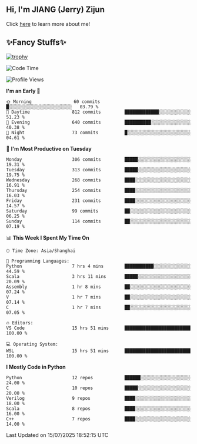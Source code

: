 ## Hi, I'm JIANG (Jerry) Zijun

Click [here](https://jzjerry.github.io/about/) to learn more about me!

## ✨Fancy Stuffs✨
[![trophy](https://github-profile-trophy.vercel.app/?username=jzjerry&theme=onedark)](https://github.com/ryo-ma/github-profile-trophy)
<!--START_SECTION:waka-->
![Code Time](http://img.shields.io/badge/Code%20Time-1%2C421%20hrs%206%20mins-blue)

![Profile Views](http://img.shields.io/badge/Profile%20Views-0-blue)

**I'm an Early 🐤** 

```text
🌞 Morning                60 commits          █░░░░░░░░░░░░░░░░░░░░░░░░   03.79 % 
🌆 Daytime                812 commits         █████████████░░░░░░░░░░░░   51.23 % 
🌃 Evening                640 commits         ██████████░░░░░░░░░░░░░░░   40.38 % 
🌙 Night                  73 commits          █░░░░░░░░░░░░░░░░░░░░░░░░   04.61 % 
```
📅 **I'm Most Productive on Tuesday** 

```text
Monday                   306 commits         █████░░░░░░░░░░░░░░░░░░░░   19.31 % 
Tuesday                  313 commits         █████░░░░░░░░░░░░░░░░░░░░   19.75 % 
Wednesday                268 commits         ████░░░░░░░░░░░░░░░░░░░░░   16.91 % 
Thursday                 254 commits         ████░░░░░░░░░░░░░░░░░░░░░   16.03 % 
Friday                   231 commits         ████░░░░░░░░░░░░░░░░░░░░░   14.57 % 
Saturday                 99 commits          ██░░░░░░░░░░░░░░░░░░░░░░░   06.25 % 
Sunday                   114 commits         ██░░░░░░░░░░░░░░░░░░░░░░░   07.19 % 
```


📊 **This Week I Spent My Time On** 

```text
🕑︎ Time Zone: Asia/Shanghai

💬 Programming Languages: 
Python                   7 hrs 4 mins        ███████████░░░░░░░░░░░░░░   44.59 % 
Scala                    3 hrs 11 mins       █████░░░░░░░░░░░░░░░░░░░░   20.09 % 
Assembly                 1 hr 8 mins         ██░░░░░░░░░░░░░░░░░░░░░░░   07.24 % 
V                        1 hr 7 mins         ██░░░░░░░░░░░░░░░░░░░░░░░   07.14 % 
C                        1 hr 7 mins         ██░░░░░░░░░░░░░░░░░░░░░░░   07.05 % 

🔥 Editors: 
VS Code                  15 hrs 51 mins      █████████████████████████   100.00 % 

💻 Operating System: 
WSL                      15 hrs 51 mins      █████████████████████████   100.00 % 
```

**I Mostly Code in Python** 

```text
Python                   12 repos            ██████░░░░░░░░░░░░░░░░░░░   24.00 % 
C                        10 repos            █████░░░░░░░░░░░░░░░░░░░░   20.00 % 
Verilog                  9 repos             ████░░░░░░░░░░░░░░░░░░░░░   18.00 % 
Scala                    8 repos             ████░░░░░░░░░░░░░░░░░░░░░   16.00 % 
C++                      7 repos             ████░░░░░░░░░░░░░░░░░░░░░   14.00 % 
```




 Last Updated on 15/07/2025 18:52:15 UTC
<!--END_SECTION:waka-->
